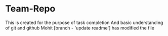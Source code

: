# Team-Repo
This is created for the purpose of task completion
And basic understanding of git and github
Mohit [branch - 'update readme'] has modified the file